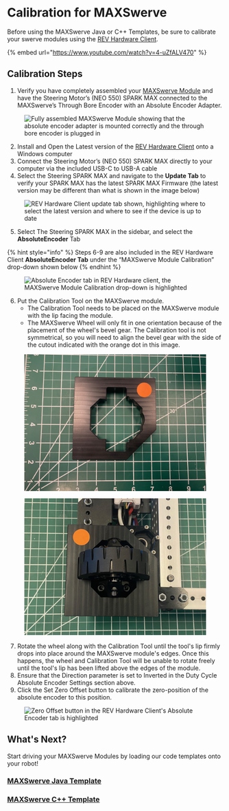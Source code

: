 # Calibration for MAXSwerve

Before using the MAXSwerve Java or C++ Templates, be sure to calibrate your swerve modules using the [REV Hardware Client](../rev-hardware-client/getting-started-with-the-rev-hardware-client/).

{% embed url="https://www.youtube.com/watch?v=4-uZfALV470" %}

## Calibration Steps

1. Verify you have completely assembled your [MAXSwerve Module](https://docs.revrobotics.com/ion-build-system/build-guides/3in-maxswerve-module) and have the Steering Motor’s (NEO 550) SPARK MAX connected to the MAXSwerve’s Through Bore Encoder with an Absolute Encoder Adapter.

<figure><img src="../.gitbook/assets/maxswerve-complete.png" alt="Fully assembled MAXSwerve Module showing that the absolute encoder adapter is mounted correctly and the through bore encoder is plugged in"><figcaption></figcaption></figure>

2. Install and Open the Latest version of the [REV Hardware Client](../rev-hardware-client/getting-started-with-the-rev-hardware-client/) onto a Windows computer
3. Connect the Steering Motor’s (NEO 550) SPARK MAX directly to your computer via the included USB-C to USB-A cable
4. Select the Steering SPARK MAX and navigate to the **Update Tab** to verify your SPARK MAX has the latest SPARK MAX Firmware (the latest version may be different than what is shown in the image below)

<figure><img src="https://lh4.googleusercontent.com/MUbirXMsUD8MoGZrsHqigB7P83LyGZCaLCqtO3rgkR6jNGVKcGGPBIygUWXGcWOchbuCRB-pOiUwyOjTfY3dwY3LaVlHXScC9DrAu6fg98ddagtML7cIOqNeWt6uW0xRjZDWyosDVc_UK4QTRMAvSJI" alt="REV Hardware Client update tab shown, highlighting where to select the latest version and where to see if the device is up to date"><figcaption></figcaption></figure>

5. Select The Steering SPARK MAX in the sidebar, and select the **AbsoluteEncoder** Tab

{% hint style="info" %}
Steps 6-9 are also included in the REV Hardware Client **AbsoluteEncoder Tab** under the “MAXSwerve Module Calibration” drop-down shown below
{% endhint %}

<figure><img src="https://lh3.googleusercontent.com/EwJu7FuMugaAuTicd4ZKo4-L9JbvmPInU457ENXf8nUEqPirYGV9IK_uP8vwZu0nJaDPHjPePVESDZq8mpaG-SptwpV1lYFw5Gflv02Lbe4XWqIh2VK7T7POTmDAG4Nj76YNFO8yf25VQH3BJmC8K2Y" alt="Absolute Encoder tab in REV Hardware client, the MAXSwerve Module Calibration drop-down is highlighted"><figcaption></figcaption></figure>

6. Put the Calibration Tool on the MAXSwerve module.
   * The Calibration Tool needs to be placed on the MAXSwerve module with the lip facing the module.
   * The MAXSwerve Wheel will only fit in one orientation because of the placement of the wheel's bevel gear. The Calibration tool is not symmetrical, so you will need to align the bevel gear with the side of the cutout indicated with the orange dot in this image.&#x20;

<div>

<figure><img src="../.gitbook/assets/IMG_9306.jpg" alt="MAXSwerve Calibration tool with an orange dot indicating the side of the cutout that the bevel gear slots into. This part of the cutout is a more complex shape with more corners and curves than the other half of the cutout. "><figcaption></figcaption></figure>

 

<figure><img src="../.gitbook/assets/IMG_9307.jpg" alt="MAXSwerve Calibration tool correctly mounted to a MAXSwerve Module"><figcaption></figcaption></figure>

</div>

7. Rotate the wheel along with the Calibration Tool until the tool's lip firmly drops into place around the MAXSwerve module's edges. Once this happens, the wheel and Calibration Tool will be unable to rotate freely until the tool's lip has been lifted above the edges of the module.
8. Ensure that the Direction parameter is set to  Inverted in the Duty Cycle Absolute Encoder Settings section above.
9. Click the Set Zero Offset button to calibrate the zero-position of the absolute encoder to this position.

<figure><img src="https://lh6.googleusercontent.com/QF7oltPhOIbpDBacONpEnGPJ5y5vxUle8Fo_nvYOHcnJ3O1Zr7jcdPsV7vn_GoOmbVkN_eOuXVay-pOn-LYLQCZ8pR6bwsTOdatCYr0QqJWqzRbH4s2NAr2iYuAiNzbU-QAUKa_ZmJ2LDPD6WCy4Ucc" alt="Zero Offset button in the REV Hardware Client&#x27;s Absolute Encoder tab is highlighted"><figcaption></figcaption></figure>

## What's Next?

Start driving your MAXSwerve Modules by loading our code templates onto your robot!

### [MAXSwerve Java Template](https://github.com/REVrobotics/MAXSwerve-Java-Template)

### [MAXSwerve C++ Template](https://github.com/REVrobotics/MAXSwerve-Cpp-Template)
